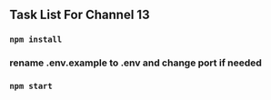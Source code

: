 ## Task List For Channel 13
### `npm install`
### rename .env.example to .env and change port if needed
### `npm start`